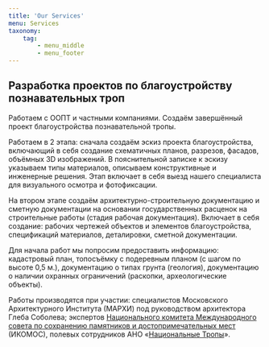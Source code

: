 ```yaml
---
title: 'Our Services'
menu: Services
taxonomy:
    tag:
        - menu_middle
        - menu_footer
---
```


## Разработка проектов по благоустройству познавательных троп

Работаем с ООПТ и частными компаниями. Создаём завершённый проект благоустройства познавательной тропы. 

Работаем в 2 этапа: сначала создаём эскиз проекта благоустройства, включающий в себя создание схематичных планов, разрезов, фасадов, объёмных 3D изображений. В пояснительной записке к эскизу указываем типы материалов, описываем конструктивные и инженерные решения. Этап включает в себя выезд нашего специалиста для визуального осмотра и фотофиксации.

На втором этапе создаём архитектурно-строительную документацию и сметную документации на основании государственных расценок на строительные работы (стадия рабочая документация). Включает в себя создание: рабочих чертежей объектов и элементов благоустройства, спецификаций материалов, деталировки, сметной документации.

Для начала работ мы попросим предоставить информацию: кадастровый план, топосъёмку с подеревным планом (с шагом по высоте 0,5 м.), документацию о типах грунта (геология), документацию о наличии охранных ограничений (раскопки, археологические объекты).

Работы производятся при участии: специалистов Московского Архитектурного Института (МАРХИ) под руководством архитектора Глеба Соболева; экспертов [Национального комитета Международного совета по сохранению памятников и достопримечательных мест](http://icomos.org.ru) (ИКОМОС), полевых сотрудников АНО «[Национальные Тропы](/)».